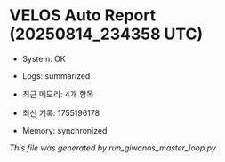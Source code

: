 # VELOS Auto Report (20250814_234358 UTC)

- System: OK
- Logs: summarized
- 최근 메모리: 4개 항목
- 최신 기록: 1755196178

- Memory: synchronized

_This file was generated by run_giwanos_master_loop.py_
